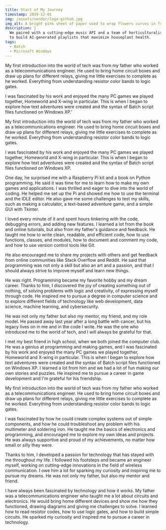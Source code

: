 ```yaml
---
title: Start of My Journey
timestamp: 2019-12-01
img: /assets/vendor/logo-github.jpg
img_alt: A bright pink sheet of paper used to wrap flowers curves in front of rich blue background
description: |
  We paired with a cutting-edge music API and a team of horticulturalists
  to build AI-generated playlists that maximize houseplant health.
tags:
  - Batch
  - Microsoft Windows
---
```


My first introduction into the world of tech was from my father who worked as a telecommunications engineer. He used to bring home circuit boxes and draw up plans for different relays, giving me little exercises to complete as he worked. Everything from understanding resistor color bands to logic gates.

I was fascinated by his work and enjoyed the many PC games we played together, Homeworld and X-wing in particular. This is when I began to explore how text adventures were created and the syntax of Batch script files functioned on Windows XP.'


My first introduction into the world of tech was from my father who worked as a telecommunications engineer. He used to bring home circuit boxes and draw up plans for different relays, giving me little exercises to complete as he worked. Everything from understanding resistor color bands to logic gates.

I was fascinated by his work and enjoyed the many PC games we played together, Homeworld and X-wing in particular. This is when I began to explore how text adventures were created and the syntax of Batch script files functioned on Windows XP.

One day, he surprised me with a Raspberry Pi kit and a book on Python programming. He said it was time for me to learn how to make my own games and applications. I was thrilled and eager to dive into the world of coding. He helped me set up the Pi and showed me how to use the terminal and the IDLE editor. He also gave me some challenges to test my skills, such as making a calculator, a text-based adventure game, and a simple GUI with Tkinter.

I loved every minute of it and spent hours tinkering with the code, debugging errors, and adding new features. I learned a lot from the book and online tutorials, but also from my father's guidance and feedback. He taught me how to write clean, readable, and efficient code, how to use functions, classes, and modules, how to document and comment my code, and how to use version control tools like Git.

He also encouraged me to share my projects with others and get feedback from online communities like Stack Overflow and Reddit. He said that programming was not only a skill but also an art and a passion, and that I should always strive to improve myself and learn new things.

He was right. Programming became my favorite hobby and my dream career. Thanks to him, I discovered the joy of creating something out of nothing, of solving problems with logic and creativity, of expressing myself through code. He inspired me to pursue a degree in computer science and to explore different fields of technology like web development, data science, machine learning, and cybersecurity.

He was not only my father but also my mentor, my friend, and my role model. He passed away last year after a long battle with cancer, but his legacy lives on in me and in the code I write. He was the one who introduced me to the world of tech, and I will always be grateful for that.


I met my best friend in high school, when we both joined the computer club. He was a genius at programming and making games, and I was fascinated by his work and enjoyed the many PC games we played together, Homeworld and X-wing in particular. This is when I began to explore how text adventures were created and the syntax of Batch script files functioned on Windows XP. I learned a lot from him and we had a lot of fun making our own stories and puzzles. He inspired me to pursue a career in game development and I'm grateful for his friendship.


My first introduction into the world of tech was from my father who worked as a telecommunications engineer. He used to bring home circuit boxes and draw up plans for different relays, giving me little exercises to complete as he worked. Everything from understanding resistor color bands to logic gates.

I was fascinated by how he could create complex systems out of simple components, and how he could troubleshoot any problem with his multimeter and soldering iron. He taught me the basics of electronics and programming, and encouraged me to explore my own ideas and projects. He was always supportive and proud of my achievements, no matter how small or silly they were.

Thanks to him, I developed a passion for technology that has stayed with me throughout my life. I followed his footsteps and became an engineer myself, working on cutting-edge innovations in the field of wireless communication. I owe him a lot for sparking my curiosity and inspiring me to pursue my dreams. He was not only my father, but also my mentor and friend.

I have always been fascinated by technology and how it works. My father was a telecommunications engineer who taught me a lot about circuits and electronics. He would bring home different devices and show me how they functioned, drawing diagrams and giving me challenges to solve. I learned how to read resistor codes, how to use logic gates, and how to build simple circuits. He sparked my curiosity and inspired me to pursue a career in technology.